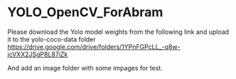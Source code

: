 # YOLO_OpenCV_ForAbram

Please download the Yolo model weights from the following link and upload it to the yolo-coco-data folder
https://drive.google.com/drive/folders/1YPnFGPcLL_-q8w-jcVXX2JSgP8L87iZk

And add an image folder with some impages for test.
